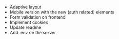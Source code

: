- Adaptive layout
- Mobile version with the new (auth related) elements
- Form validation on frontend
- Implement cookies
- Update readme
- Add .env on the server

<!-- DONE --
- Update 404 page layout
- Make welcome form height adaptive
- Loading indicator
- Fix login screen being visible when authed user goes to '/'
- Fix glitch with image zoom
- Fix Login/Register screens @media queries
- New screens / components
  - sign-in form
  - sign-up form
  - routing in App
  - different link in Header
  - InfoToolTip
-->
